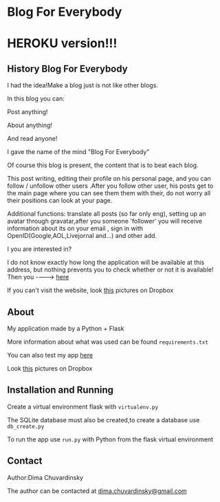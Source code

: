 # Blog For Everybody

HEROKU version!!!
=========

History Blog For Everybody
------------
I had the idea!Make a blog just is not like other blogs.

In this blog you can:

Post anything!

About anything!

And read anyone!

I gave the name of the mind "Blog For Everybody"

Of course this blog is present, the content that is to beat each blog.

This post writing, editing their profile on his personal page, and you can follow / unfollow other users .After you follow other user, his posts get to the main page where you can see them them with their, do not worry all their positions can look at your page.

Additional functions: translate all posts (so far only eng), setting up an avatar through gravatar,after you someone 'follower' you will receive information about its on your email , sign in with OpenID(Google,AOL,Livejornal and...) and other add.

I you are interested in?

I do not know exactly how long the application will be available at this address, but nothing prevents you to check whether or not it is available!
Then you ----> [here](https://blog-for-everybody.herokuapp.com)

If you can't visit the website, look [this](https://www.dropbox.com/sh/9smtqghgvb018ch/AADfZKbtlSdC_7GdYGM2mMC0a?dl=0) pictures on Dropbox 

About
------------

My application made by a Python + Flask

More information about what was used can be found `requirements.txt`

You can also test my app [here](https://blog-for-everybody.herokuapp.com)

Look [this](https://www.dropbox.com/sh/9smtqghgvb018ch/AADfZKbtlSdC_7GdYGM2mMC0a?dl=0) pictures on Dropbox

Installation and Running
------------

Create a virtual environment flask with `virtualenv.py` 
 
The SQLite database must also be created,to create a database use `db_create.py` 

To run the app use `run.py` with Python from the flask virtual environment

Contact
------------

Author:Dima Chuvardinsky

The author can be contacted at dima.chuvardinsky@gmail.com
